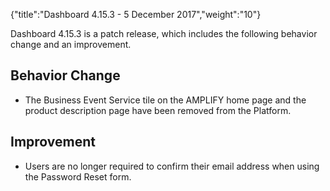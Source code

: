 {"title":"Dashboard 4.15.3 - 5 December 2017","weight":"10"}

Dashboard 4.15.3 is a patch release, which includes the following behavior change and an improvement.

## Behavior Change

* The Business Event Service tile on the AMPLIFY home page and the product description page have been removed from the Platform.


## Improvement

* Users are no longer required to confirm their email address when using the Password Reset form.
